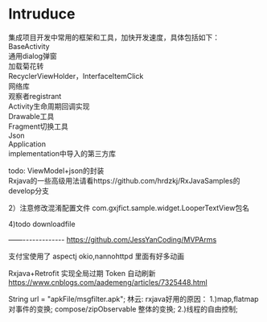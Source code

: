 # Intruduce
集成项目开发中常用的框架和工具，加快开发速度，具体包括如下：
BaseActivity  
通用dialog弹窗  
加载菊花转  
RecyclerViewHolder，InterfaceItemClick  
网络库  
观察者registrant  
Activity生命周期回调实现  
Drawable工具  
Fragment切换工具  
Json  
Application  
implementation中导入的第三方库  

todo: ViewModel+json的封装  
Rxjava的一些高级用法请看https://github.com/hrdzkj/RxJavaSamples的develop分支   


2）注意修改混淆配置文件 com.gxjfict.sample.widget.LooperTextView包名

4)todo downloadfile

——-------------
https://github.com/JessYanCoding/MVPArms

支付宝使用了 aspectj okio,nannohttpd  里面有好多动画


Rxjava+Retrofit 实现全局过期 Token 自动刷新
https://www.cnblogs.com/aademeng/articles/7325448.html

String url = "apkFile/msgfilter.apk";
林云:
rxjava好用的原因：
1.)map,flatmap对事件的变换; compose/zipObservable 整体的变换;
2.)线程的自由控制;


